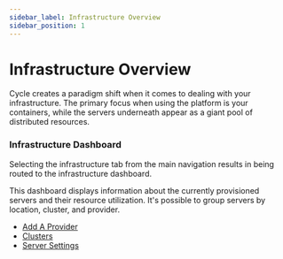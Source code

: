 ```yaml
---
sidebar_label: Infrastructure Overview
sidebar_position: 1
---
```


# Infrastructure Overview

Cycle creates a paradigm shift when it comes to dealing with your infrastructure. The primary focus when using the platform is your containers, while the servers underneath appear as a giant pool of distributed resources. 

### Infrastructure Dashboard
Selecting the infrastructure tab from the main navigation results in being routed to the infrastructure dashboard. 

This dashboard displays information about the currently provisioned servers and their resource utilization. It's possible to group servers by location, cluster, and provider. 


* [Add A Provider](/docs/infrastructure/add-infrastructure)
* [Clusters](/docs/infrastructure/clusters)
* [Server Settings](/docs/infrastructure/settings.md)



